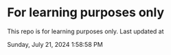 # For learning purposes only
This repo is for learning purposes only.
Last updated at

Sunday, July 21, 2024 1:58:58 PM

